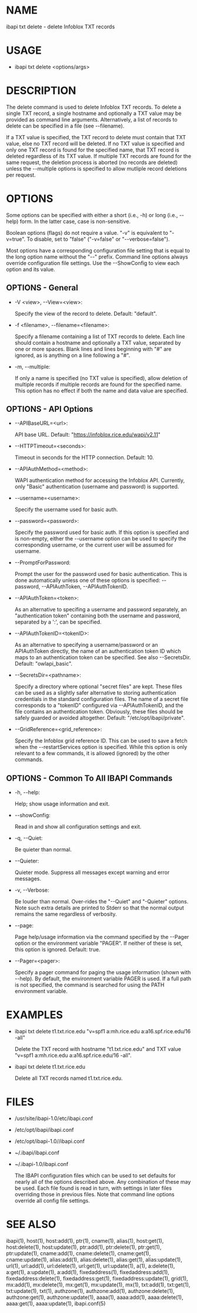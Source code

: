 # NAME

ibapi txt delete - delete Infoblox TXT records

# USAGE

- ibapi txt delete &lt;options/args>

# DESCRIPTION

The delete command is used to delete Infoblox TXT records.
To delete a single TXT record, a single hostname and optionally a TXT value may
be provided as command line arguments.
Alternatively, a list of records to delete can be specified in a file (see --filename).

If a TXT value is specified, the TXT record to delete must contain that TXT value, else
no TXT record will be deleted.  If no TXT value is specified and only one TXT record
is found for the specified name, that TXT record is deleted regardless of its TXT value.
If multiple TXT records are found for the same
request, the deletion process is aborted (no records are deleted) unless the --multiple
options is specified to allow mutliple record deletions per request.

# OPTIONS

Some options can be specified with either a short (i.e., -h) or long
(i.e., --help) form.  In the latter case, case is non-sensitive.

Boolean options (flags) do not require a value.  "-v" is equivalent to "-v=true".
To disable, set to "false" ("-v=false" or "--verbose=false").

Most options have a corresponding configuration file setting
that is equal to the long option name without the "--" prefix.
Command line options always override configuration file settings.
Use the --ShowConfig to view each option and its value.

## OPTIONS - General

- -V &lt;view>, --View=&lt;view>:

    Specify the view of the record to delete.  Default: "default".

- -f &lt;filename>, --filename=&lt;filename>:

    Specify a filename containing a list of TXT records to delete.
    Each line should contain a hostname and optionally a TXT value,
    separated by one or more spaces.
    Blank lines and lines beginning with "#" are ignored, as is anything on a line
    following a "#".

- -m, --multiple:

    If only a name is specified (no TXT value is specified), allow deletion of 
    multiple records if multiple records are found for the specified name.
    This option has no effect if both the name and data value are specified.

## OPTIONS - API Options

- --APIBaseURL=&lt;url>:

    API base URL.
    Default: "https://infoblox.rice.edu/wapi/v2.11"

- --HTTPTimeout=&lt;seconds>:

    Timeout in seconds for the HTTP connection.
    Default: 10.

- --APIAuthMethod=&lt;method>:

    WAPI authentication method for accessing the Infoblox API.  Currently,
    only "Basic" authentication (username and password) is supported.

- --username=&lt;username>:

    Specify the username used for basic auth.

- --password=&lt;password>:

    Specify the password used for basic auth.  If this option is specified
    and is non-empty, either the --username option can be used to specify
    the corresponding username, or the current user will be assumed for username.

- --PromptForPassword:

    Prompt the user for the password used for basic authentication.  This is done
    automatically unless one of these options is specified: --password,
    \--APIAuthToken, --APIAuthTokenID.

- --APIAuthToken=&lt;token>:

    As an alternative to specifing a username and password separately, an "authentication token" 
    containing both the username and password, separated by a ':', can be specified.

- --APIAuthTokenID=&lt;tokenID>:

    As an alternative to specifying a username/password or an APIAuthToken
    directly, the name of an authentication token ID which maps to an
    authentication token can be specified.  See also --SecretsDir.
    Default: "owlapi\_basic".

- --SecretsDir=&lt;pathname>:

    Specify a directory where optional "secret files" are kept.  These files can be
    used as a slightly safer alternative to storing authentication credentials in
    the standard configuration files.  The name of a secret file corresponds to a
    "tokenID" configured via --APIAuthTokenID, and the file contains an
    authentication token.  Obviously, these files should be safely guarded or
    avoided altogether.
    Default: "/etc/opt/ibapi/private".

- --GridReference=&lt;grid\_reference>:

    Specify the Infoblox grid reference ID. This can be used to save a fetch when
    the --restartServices option is specified.  While this option is only relevant
    to a few commands, it is allowed (ignored) by the other commands.

## OPTIONS - Common To All IBAPI Commands

- -h, --help:

    Help; show usage information and exit.

- --showConfig:

    Read in and show all configuration settings and exit.

- -q, --Quiet:

    Be quieter than normal.

- --Quieter:

    Quieter mode.  Suppress all messages except warning and error messages.

- -v, --Verbose:

    Be louder than normal. Over-rides the "--Quiet"  and "-Quieter" options.
    Note such extra details are printed to Stderr so that the normal output
    remains the same regardless of verbosity.

- --page:

    Page help/usage information via the command specified by the --Pager option or
    the environment variable "PAGER".  If neither of these is set, this option 
    is ignored.  Default: true.

- --Pager=&lt;pager>:

    Specify a pager command for paging the usage information (shown with --help).  By default,
    the environment variable PAGER is used.  If a full path is not specified, the command
    is searched for using the PATH environment variable.

# EXAMPLES

- ibapi txt delete t1.txt.rice.edu "v=spf1 a:mh.rice.edu a:a16.spf.rice.edu/16 -all"

    Delete the TXT record with hostname "t1.txt.rice.edu" and TXT value "v=spf1 a:mh.rice.edu a:a16.spf.rice.edu/16 -all".

- ibapi txt delete t1.txt.rice.edu

    Delete all TXT records named t1.txt.rice.edu.

# FILES

- /usr/site/ibapi-1.0/etc/ibapi.conf
- /etc/opt/ibapi/ibapi.conf
- /etc/opt/ibapi-1.0//ibapi.conf
- ~/.ibapi/ibapi.conf
- ~/.ibapi-1.0/ibapi.conf

    The IBAPI configuration files which can be used to
    set defaults for nearly all of the options described above.
    Any combination of these may be used.
    Each file found is read in turn, with settings in later files
    overriding those in previous files.  Note that command line
    options override all config file settings.

# SEE ALSO

ibapi(1),
host(1),
host:add(1),
ptr(1),
cname(1),
alias(1),
host:get(1),
host:delete(1),
host:update(1),
ptr:add(1),
ptr:delete(1),
ptr:get(1),
ptr:update(1),
cname:add(1),
cname:delete(1),
cname:get(1),
cname:update(1),
alias:add(1),
alias:delete(1),
alias:get(1),
alias:update(1),
url(1),
url:add(1),
url:delete(1),
url:get(1),
url:update(1),
a(1),
a:delete(1),
a:get(1),
a:update(1),
a:add(1),
fixedaddress(1),
fixedaddress:add(1),
fixedaddress:delete(1),
fixedaddress:get(1),
fixedaddress:update(1),
grid(1),
mx:add(1),
mx:delete(1),
mx:get(1),
mx:update(1),
mx(1),
txt:add(1),
txt:get(1),
txt:update(1),
txt(1),
authzone(1),
authzone:add(1),
authzone:delete(1),
authzone:get(1),
authzone:update(1),
aaaa(1),
aaaa:add(1),
aaaa:delete(1),
aaaa:get(1),
aaaa:update(1),
ibapi.conf(5)
